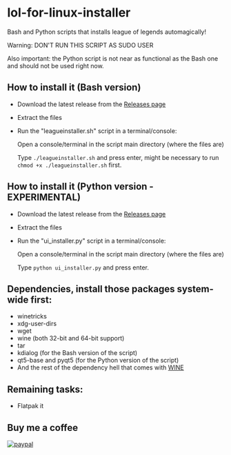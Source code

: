 # lol-for-linux-installer
Bash and Python scripts that installs league of legends automagically!

Warning: DON'T RUN THIS SCRIPT AS SUDO USER

Also important: the Python script is not near as functional as the Bash one and should not be used right now.

## How to install it (Bash version)
- Download the latest release from the [Releases page](https://github.com/kassindornelles/lol-for-linux-bash-installer/releases)
- Extract the files
- Run the "leagueinstaller.sh" script in a terminal/console:

   Open a console/terminal in the script main directory (where the files are)
   
   Type `./leagueinstaller.sh` and press enter, might be necessary to run ```chmod +x ./leagueinstaller.sh``` first.

## How to install it (Python version - EXPERIMENTAL)
- Download the latest release from the [Releases page](https://github.com/kassindornelles/lol-for-linux-bash-installer/releases)
- Extract the files
- Run the "ui_installer.py" script in a terminal/console:

  Open a console/terminal in the script main directory (where the files are)
  
  Type `python ui_installer.py` and press enter.

## Dependencies, install those packages system-wide first:
- winetricks
- xdg-user-dirs
- wget
- wine (both 32-bit and 64-bit support)
- tar
- kdialog (for the Bash version of the script)
- qt5-base and pyqt5 (for the Python version of the script)
- And the rest of the dependency hell that comes with [WINE](https://www.gloriouseggroll.tv/how-to-get-out-of-wine-dependency-hell/)

## Remaining tasks:
- Flatpak it

## Buy me a coffee
[![paypal](https://www.paypalobjects.com/en_US/i/btn/btn_donateCC_LG.gif)](https://www.paypal.com/donate/?hosted_button_id=9D3JQM8NAYS98)

